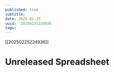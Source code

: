 ```yaml
---
published: true
subtitle: 
date: 2025-02-25
uuid:  20250225224936
tags: 
---
```


[[20250225224936]]

# Unreleased Spreadsheet
